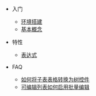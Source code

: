* 入门
  * [环境搭建](/quick-start)
  * [基本概念](/concept)

* 特性
  * [表达式](/expression)

* FAQ
  * [如何将子表表格转换为树控件](/faq/how-to-convert-sub-grid-to-tree)
  * [可编辑列表如何启用批量编辑](/faq/how-to-enable-batch-edit)